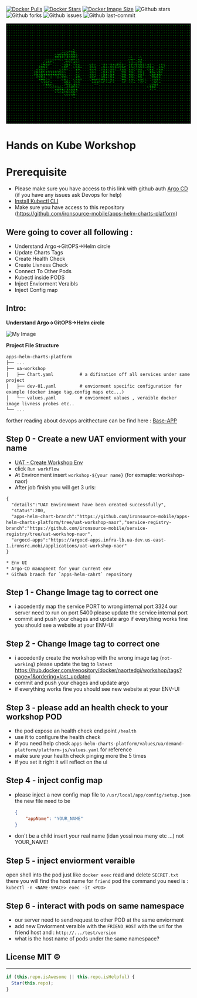 

[![Docker Pulls](https://badgen.net/docker/pulls/naortedgi/workshop?icon=docker&label=pulls)](https://hub.docker.com/r/naortedgi/workshop/) 
[![Docker Stars](https://badgen.net/docker/stars/naortedgi/workshop?icon=docker&label=stars)](https://hub.docker.com/r/naortedgi/workshop/) 
[![Docker Image Size](https://badgen.net/docker/size/naortedgi/workshop?icon=docker&label=image%20size)](https://hub.docker.com/r/naortedgi/workshop/) 
![Github stars](https://badgen.net/github/stars/ntedgi/kube-argocd-helm-workshop?icon=github&label=stars) 
![Github forks](https://badgen.net/github/forks/ntedgi/kube-argocd-helm-workshop?icon=github&label=forks) 
![Github issues](https://img.shields.io/github/issues/ntedgi/kube-argocd-helm-workshop)
![Github last-commit](https://img.shields.io/github/last-commit/ntedgi/kube-argocd-helm-workshop)


![My Image](./images/1680500943-185.220.207.86.png)


# Hands on Kube Workshop


# Prerequisite

* Please make sure you have access to this link with github auth [Argo CD](https://argocd-apps.infra-lb.ua-dev.us-east-1.ironsrc.mobi/applications?proj=&sync=&health=&namespace=&cluster=&labels=) (if you have any issues ask Devops for help)
* [Install Kubectl CLI](https://kubernetes.io/docs/tasks/tools/install-kubectl-macos/#install-kubectl-binary-with-curl-on-macos)
* Make sure you have access to this repository (https://github.com/ironsource-mobile/apps-helm-charts-platform)



## Were going to cover all following :

* Understand Argo->GitOPS->Helm circle
* Update Charts Tags
* Create Health Check 
* Create Livness Check
* Connect To Other Pods 
* Kubectl inside PODS
* Inject Enviorment Veraibls
* Inject Config map


## Intro:
**Understand Argo->GitOPS->Helm circle** 

![My Image](https://www.cncf.io/wp-content/uploads/2022/08/image1-31.png)

**Project File Structure** 

    apps-helm-charts-platform
    ├── ...
    ├── ua-workshop       
    │   ├── Chart.yaml          # a difination off all services under same project 
    │   ├── dev-01.yaml         # enviorment specific configuration for example (docker image tag,config maps etc...)
    │   └── values.yaml         # enviorment values , veraible docker image livness probes etc..
    └── ...   
forther reading about devops arcithecture can be find here : [Base-APP](https://github.com/ironsource-mobile/kube-docs/tree/master/guides/base-app)


## Step 0 - Create a new UAT enviorment with your name 
*  [UAT - Create Workshop Env](https://github.com/ironsource-mobile/platform-js/actions/workflows/create-uat-workshop.yml)
* click `Run workflow`
* At Environment insert `workshop-${your name}` (for exmaple: workshop-naor)
* After job finish you will get 3 urls:
```
{
  "details":"UAT Environment have been created successfully",
  "status":200,
  "apps-helm-chart-branch":"https://github.com/ironsource-mobile/apps-helm-charts-platform/tree/uat-workshop-naor","service-registry-branch":"https://github.com/ironsource-mobile/service-registry/tree/uat-workshop-naor",
  "argocd-apps":"https://argocd-apps.infra-lb.ua-dev.us-east-1.ironsrc.mobi/applications/uat-workshop-naor"
}
```
    * Env UI  
    * Argo-CD managment for your current env
    * Github branch for `apps-helm-cahrt` repository
## Step 1 - Change Image tag to correct one 
 * i accedently map the service PORT to wrong internal port 3324
  our server need to run on port 5400 please update the service internal port 
 * commit and push your chages and update argo 
  if everything works fine you should see a website at your ENV-UI
  

## Step 2 - Change Image tag to correct one 
 * i accedently create the workshop with the wrong image tag (`not-working`) 
 please update the tag to `latest`
 https://hub.docker.com/repository/docker/naortedgi/workshop/tags?page=1&ordering=last_updated
 * commit and push your chages and update argo 
 * if everything works fine you should see new  website at your ENV-UI

## Step 3 - please add an health check to your workshop POD 
* the pod expose an health check end point `/health`
* use it to configure the health check 
* if you need help check `apps-helm-charts-platform/values/ua/demand-platform/platform-js/values.yaml` for reference 
* make sure your health check pinging more the 5 times 
* if you set it right it will reflect on the ui 

## Step 4 - inject config map 
* please inject a new config map file to `/usr/local/app/config/setup.json`
the new file need to be 
    ```json
    {
        "appName": "YOUR_NAME"
    }
    ```
* don't be a child insert your real name (idan yossi noa meny etc ...) not YOUR_NAME!

## Step 5 - inject enviorment veraible 
open shell into the pod just like `docker exec`
read and delete `SECRET.txt` there you will find the host name for `friend` pod
the command you need is :
`kubectl -n <NAME-SPACE> exec -it <POD>`


## Step 6 - interact with pods on same namespace
* our server need to send request to other POD at the same enviorment 
* add new Enviorment veraible with the `FRIEND_HOST`
with the uri for the friend host and : `http://.../test/version ` 
* what is the host name of pods under the same namespace?

## License MIT © 
---
```ts
if (this.repo.isAwesome || this.repo.isHelpful) {
  Star(this.repo);
}
```